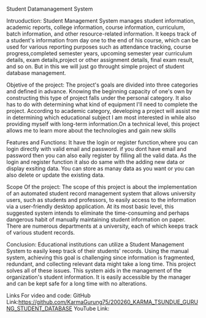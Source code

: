 Student Datamanagement System

Intruoduction: 
  Student Management System manages student information, academic reports, college information, 
  course information, curriculum, batch information, and other resource-related information.
  It keeps track of a student's information from day one to the end of his course, 
  which can be used for various reporting purposes such as attendance tracking,
  course progress,completed semester years, upcoming semester year curriculum details,
  exam details,project or other assignment details, final exam result, and so on. 
  But in this we will just go throught simple project of student database management.
  
Objetive of the project: 
  The project's goals are divided into three categories and defined in advance.
  Knowing the beginning capacity of one's own by constructing this type of project falls under the personal category.
  It also has to do with determining what kind of equipment I'll need to complete the project.
  According to academic category, developing a project will assist me in determining which educational subject I am most interested in
  while also providing myself with long-term information.On a technical level, this project allows me to learn more about the technologies and gain new skills


Features and Functions:
  It have the login or register function,where you can login directly with valid email and password.
  if you dont have email and password then you can also eaily register by filling all the valid data.
  As the login and register function it also do same with the adding new data or display exsiting data.
  You can store as manay data as you want or you can also delete or update the existing data.
  
Scope Of the project: 
  The scope of this project is about the implementation of an automated student record management system that allows university users, such as students and professors,
  to easily access to the information via a user-friendly desktop application. At its most basic level, 
  this suggested system intends to eliminate the time-consuming and perhaps dangerous habit of manually maintaining student information on paper.
  There are numerous departments at a university, each of which keeps track of various student records. 
  
 
Conclusion: 
  Educational institutions can utilize a Student Management System to easily keep track of their students' records. 
  Using the manual system, achieving this goal is challenging since information is fragmented, redundant, and collecting relevant data might take a long time.
  This project solves all of these issues. This system aids in the management of the organization's student information. 
  It is easily accessible by the manager and can be kept safe for a long time with no alterations.
  
Links For video and code: 
  GitHub Link:https://github.com/KarmaGurung75/200260_KARMA_TSUNDUE_GURUNG_STUDENT_DATABASE
  YouTube Link:


